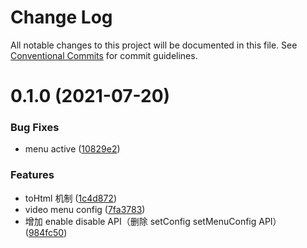 # Change Log

All notable changes to this project will be documented in this file.
See [Conventional Commits](https://conventionalcommits.org) for commit guidelines.

# 0.1.0 (2021-07-20)


### Bug Fixes

* menu active ([10829e2](https://github.com/wangeditor-team/we-2021/commit/10829e2e9e1d864d4900821ee3d5fa516b8cca2a))


### Features

* toHtml 机制 ([1c4d872](https://github.com/wangeditor-team/we-2021/commit/1c4d8729f84aaab6a448f23064b34a20596305e9))
* video menu config ([7fa3783](https://github.com/wangeditor-team/we-2021/commit/7fa3783c42aa83f7d53c8be34be3c8b7c8a64754))
* 增加 enable disable API（删除 setConfig setMenuConfig API） ([984fc50](https://github.com/wangeditor-team/we-2021/commit/984fc50520061fc34ea08f4136bdeb93dee46564))
